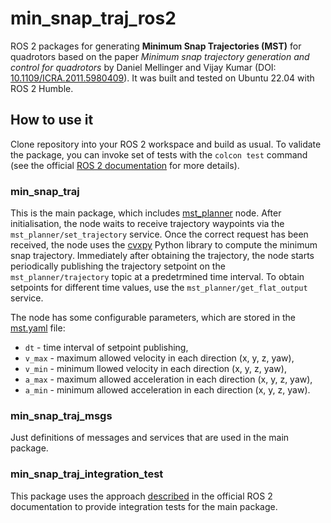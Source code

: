 # min_snap_traj_ros2

ROS 2 packages for generating **Minimum Snap Trajectories (MST)** for quadrotors based on the paper *Minimum snap trajectory generation and control for quadrotors* by Daniel Mellinger and Vijay Kumar (DOI: [10.1109/ICRA.2011.5980409](https://doi.org/10.1109/ICRA.2011.5980409)).
It was built and tested on Ubuntu 22.04 with ROS 2 Humble.

## How to use it

Clone repository into your ROS 2 workspace and build as usual.
To validate the package, you can invoke set of tests with the `colcon test` command (see the official [ROS 2 documentation](https://docs.ros.org/en/humble/Tutorials/Intermediate/Testing/CLI.html) for more details).

### min_snap_traj

This is the main package, which includes [mst_planner](./min_snap_traj/min_snap_traj/mst_planner.py) node.
After initialisation, the node waits to receive trajectory waypoints via the `mst_planner/set_trajectory` service.
Once the correct request has been received, the node uses the [cvxpy](https://www.cvxpy.org/) Python library to compute the minimum snap trajectory.
Immediately after obtaining the trajectory, the node starts periodically publishing the trajectory setpoint on the `mst_planner/trajectory` topic at a predetrmined time interval.
To obtain setpoints for different time values, use the `mst_planner/get_flat_output` service.

The node has some configurable parameters, which are stored in the [mst.yaml](./min_snap_traj/config/mst.yaml) file:
- `dt` - time interval of setpoint publishing,
- `v_max` - maximum allowed velocity in each direction (x, y, z, yaw),
- `v_min` - minimum llowed velocity in each direction (x, y, z, yaw),
- `a_max` - maximum allowed acceleration in each direction (x, y, z, yaw),
- `a_min` - minimum allowed acceleration in each direction (x, y, z, yaw).

### min_snap_traj_msgs

Just definitions of messages and services that are used in the main package.

### min_snap_traj_integration_test

This package uses the approach [described](https://docs.ros.org/en/humble/Tutorials/Intermediate/Testing/Integration.html) in the official ROS 2 documentation to provide integration tests for the main package.
